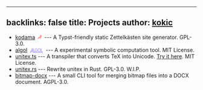 
---
backlinks: false
title: Projects
author: [kokic](/kokic.md)
---

- [kodama](https://github.com/kokic/kodama) <img src="./kodama.svg" title="kodama" style="height: 1em; vertical-align: middle;" /> --- A Typst-friendly static Zettelkästen site generator. GPL-3.0. 
- [algol](https://github.com/kokic/algol) <img src="./algol.svg" title="kodama" style="height: 1em;vertical-align: middle;" /> --- A experimental symbolic computation tool. MIT License. 
- [unitex.ts](https://github.com/kokic/UniTeX) --- A transpiler that converts TeX into Unicode. [Try it here](https://unitex-web.netlify.app). MIT License. 
- [unitex.rs](https://github.com/indekkusu4/unitex-rs) --- Rewrite unitex in Rust. GPL-3.0. W.I.P.
- [bitmap-docx](https://github.com/indekkusu4/bitmap-docx) --- A small CLI tool for merging bitmap files into a DOCX document. AGPL-3.0. 
